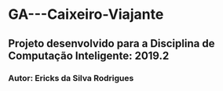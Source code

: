 # GA---Caixeiro-Viajante

## Projeto desenvolvido para a Disciplina de Computação Inteligente: 2019.2
### Autor: Ericks da Silva Rodrigues
